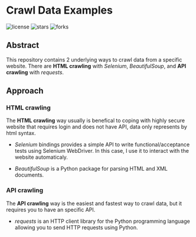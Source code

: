 # Crawl Data Examples

![license](https://img.shields.io/github/license/nitsvutt/crawl-data-examples)
![stars](https://img.shields.io/github/stars/nitsvutt/crawl-data-examples)
![forks](https://img.shields.io/github/forks/nitsvutt/crawl-data-examples)

## Abstract

This repository contains 2 underlying ways to crawl data from a specific website. There are **HTML crawling** with _Selenium_, _BeautifulSoup_, and **API crawling** with _requests_.

## Approach

### HTML crawling
  
The **HTML crawling** way usually is benefical to coping with highly secure website that requires login and does not have API, data only represents by html syntax.

- _Selenium_ bindings provides a simple API to write functional/acceptance tests using Selenium WebDriver. In this case, I use it to interact with the website automaticaly.

- _BeautifulSoup_ is a Python package for parsing HTML and XML documents.

### API crawling
The **API crawling** way is the easiest and fastest way to crawl data, but it requires you to have an specific API.

-  _requests_ is an HTTP client library for the Python programming language allowing you to send HTTP requests using Python.

